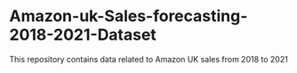 # Amazon-uk-Sales-forecasting-2018-2021-Dataset
This repository contains data related to Amazon UK sales from 2018 to 2021
